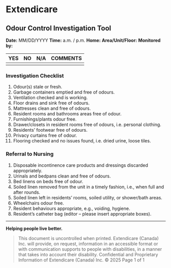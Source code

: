 # Extendicare
## Odour Control Investigation Tool

**Date:** MM/DD/YYYY
**Time:** a.m. / p.m.
**Home:**
**Area/Unit/Floor:**
**Monitored by:**

| YES | NO | N/A | COMMENTS |
|-----|----|-----|----------|
|     |    |     |          |

### Investigation Checklist

1. Odour(s) stale or fresh.
2. Garbage containers emptied and free of odours.
3. Ventilation checked and is working.
4. Floor drains and sink free of odours.
5. Mattresses clean and free of odours.
6. Resident rooms and bathrooms areas free of odour.
7. Furnishings/plants odour free.
8. Drawer/closets in resident rooms free of odours, i.e. personal clothing.
9. Residents’ footwear free of odours.
10. Privacy curtains free of odour.
11. Flooring checked and no issues found, i.e. dried urine, loose tiles.

### Referral to Nursing

1. Disposable incontinence care products and dressings discarded appropriately.
2. Urinals and bedpans clean and free of odours.
3. Bed linens on beds free of odour.
4. Soiled linen removed from the unit in a timely fashion, i.e., when full and after rounds.
5. Soiled linen left in residents’ rooms, soiled utility, or shower/bath areas.
6. Wheelchairs odour free.
7. Resident behaviours appropriate, e.g., voiding, hygiene.
8. Resident’s catheter bag (editor – please insert appropriate boxes).

----

**Helping people live better.**

> This document is uncontrolled when printed.
> Extendicare (Canada) Inc. will provide, on request, information in an accessible format or with communication supports to people with disabilities, in a manner that takes into account their disability.
> Confidential and Proprietary Information of Extendicare (Canada) Inc. © 2025
> Page 1 of 1